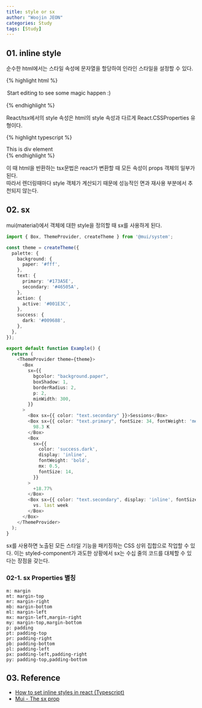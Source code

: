 ```yaml
---
title: style or sx
author: "Woojin JEON"
categories: Study
tags: [Study]
---
```


## 01. inline style

순수한 html에서는 스타일 속성에 문자열을 할당하여 인라인 스타일을 설정할 수 있다.

{% highlight html %}
<p style="padding:2px">Start editing to see some magic happen :)</p>
{% endhighlight %}

React/tsx에서의 style 속성은 html의 style 속성과 다르게 React.CSSProperties 유형이다.

{% highlight typescript %}
<div style={{padding: 2}}>This is div element</div>
{% endhighlight %}

이 때 html을 반환하는 tsx문법은 react가 변환할 때 모든 속성이 props 객체의 일부가 된다.  
따라서 렌더링때마다 style 객체가 계산되기 때문에 성능적인 면과 재사용 부분에서 추천되지 않는다.

## 02. sx

mui(material)에서 객체에 대한 style을 정의할 때 sx를 사용하게 된다.

```Typescript
import { Box, ThemeProvider, createTheme } from '@mui/system';

const theme = createTheme({
  palette: {
    background: {
      paper: '#fff',
    },
    text: {
      primary: '#173A5E',
      secondary: '#46505A',
    },
    action: {
      active: '#001E3C',
    },
    success: {
      dark: '#009688',
    },
  },
});

export default function Example() {
  return (
    <ThemeProvider theme={theme}>
      <Box
        sx={{
          bgcolor: "background.paper",
          boxShadow: 1,
          borderRadius: 2,
          p: 2,
          minWidth: 300,
        }}
      >
        <Box sx={{ color: "text.secondary" }}>Sessions</Box>
        <Box sx={{ color: "text.primary", fontSize: 34, fontWeight: 'medium' }}>
          98.3 K
        </Box>
        <Box
          sx={{
            color: 'success.dark',
            display: 'inline',
            fontWeight: 'bold',
            mx: 0.5,
            fontSize: 14,
          }}
        >
          +18.77%
        </Box>
        <Box sx={{ color: "text.secondary", display: 'inline', fontSize: 14 }}>
          vs. last week
        </Box>
      </Box>
    </ThemeProvider>
  );
}
```

sx를 사용하면 노출된 모든 스타일 기능을 패키징하는 CSS 상위 집합으로 작업할 수 있다. 이는 styled-component가 과도한 상황에서 sx는 수십 줄의 코드를 대체할 수 있다는 장점을 갖는다.

### 02-1. sx Properties 별칭

```Plain/Text
m: margin
mt: margin-top
mr: margin-right
mb: margin-bottom
ml: margin-left
mx: margin-left,margin-right
my: margin-top,margin-bottom
p: padding
pt: padding-top
pr: padding-right
pb: padding-bottom
pl: padding-left
px: padding-left,padding-right
py: padding-top,padding-bottom
```

## 03. Reference

- [How to set inline styles in react (Typescript)](https://reacthustle.com/blog/how-to-set-inline-styles-in-react-typescript)
- [Mui - The sx prop](https://mui.com/system/getting-started/the-sx-prop/)

